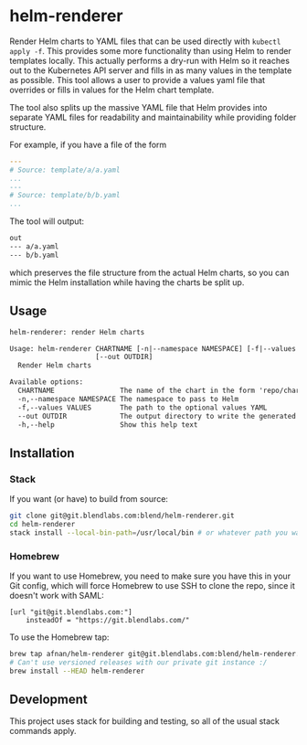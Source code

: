 # helm-renderer

Render Helm charts to YAML files that can be used directly with 
`kubectl apply -f`. This provides some more functionality than using Helm to
render templates locally. This actually performs a dry-run with Helm so it
reaches out to the Kubernetes API server and fills in as many values in the
template as possible. This tool allows a user to provide a values yaml file
that overrides or fills in values for the Helm chart template.

The tool also splits up the massive YAML file that Helm provides into separate
YAML files for readability and maintainability while providing folder
structure.

For example, if you have a file of the form

```yaml
---
# Source: template/a/a.yaml
...
---
# Source: template/b/b.yaml
...
```

The tool will output:

```txt
out
--- a/a.yaml
--- b/b.yaml
```

which preserves the file structure from the actual Helm charts, so you can
mimic the Helm installation while having the charts be split up.

## Usage

```txt
helm-renderer: render Helm charts

Usage: helm-renderer CHARTNAME [-n|--namespace NAMESPACE] [-f|--values VALUES]
                     [--out OUTDIR]
  Render Helm charts

Available options:
  CHARTNAME                The name of the chart in the form 'repo/chartname'
  -n,--namespace NAMESPACE The namespace to pass to Helm
  -f,--values VALUES       The path to the optional values YAML
  --out OUTDIR             The output directory to write the generated files to
  -h,--help                Show this help text
```

## Installation

### Stack

If you want (or have) to build from source:

```sh
git clone git@git.blendlabs.com:blend/helm-renderer.git
cd helm-renderer
stack install --local-bin-path=/usr/local/bin # or whatever path you want
```

### Homebrew

If you want to use Homebrew, you need to make sure you have this in your
Git config, which will force Homebrew to use SSH to clone the repo, since it
doesn't work with SAML:

```config
[url "git@git.blendlabs.com:"]
    insteadOf = "https://git.blendlabs.com/"
```

To use the Homebrew tap:

```sh
brew tap afnan/helm-renderer git@git.blendlabs.com:blend/helm-renderer.git
# Can't use versioned releases with our private git instance :/
brew install --HEAD helm-renderer
```

## Development

This project uses stack for building and testing, so all of the usual stack
commands apply.
